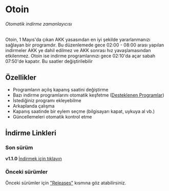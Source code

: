 # Otoin
###### Otomatik indirme zamanlayıcısı

Otoin, 1 Mayıs'da çıkan AKK yasasından en iyi şekilde yararlanmanızı sağlayan bir programdır.
Bu düzenlemede gece 02:00 - 08:00 arası yapılan indirmeler AKK ye dahil edilmez ve AKK sonrası hız yavaşlamasından etkilenmez.
Otoin ise indirme programlarınızı gece 02:10'da açar sabah 07:50'de kapatır. Bu saatler değiştirilebilir

## Özellikler
- Programların açılış kapanış saatini değiştirme
- Bazı indirme programlarını otomatik keşfetme ([Desteklenen Programlar](https://github.com/BekirUzun/Otoin/blob/master/programlar.md "Otomatik keşfetme özelliğinin desteklediği programlar"))
- İstediğiniz programı ekleyebilme
- Arkaplanda çalışma
- Kapanış saatinde bir eylem seçme (bilgisayarı kapat, uykuya al vb.)
- Güncellemeleri otomatik kontrol etme

## İndirme Linkleri

### Son sürüm
**v1.1.0** [İndirmek için tıklayın](https://github.com/BekirUzun/Otoin/releases/download/v1.1.0/Otoin-v1.1.0.zip "Otoin-v1.1.0")

### Önceki sürümler
Önceki sürümler için ["Releases"](https://github.com/BekirUzun/Otoin/releases "Önceki sürümler için tıklayın") kısmına göz atabilirsiniz.
